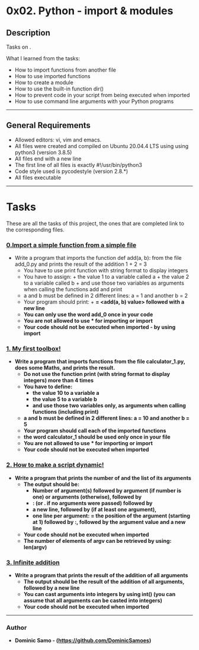 # 0x02. Python - import & modules

## Description

Tasks on .

What I learned from the tasks:

* How to import functions from another file
* How to use imported functions
* How to create a module
* How to use the built-in function dir()
* How to prevent code in your script from being executed when imported
* How to use command line arguments with your Python programs

---

## General Requirements
* Allowed editors: vi, vim and emacs.
* All files were created and compiled on Ubuntu 20.04.4 LTS using using python3 (version 3.8.5)
* All files end with a new line
* The first line of all files is exactly #!/usr/bin/python3
* Code style used is pycodestyle (version 2.8.*)
* All files executable

---

# Tasks

These are all the tasks of this project, the ones that are completed link to the corresponding files.

### [0.Import a simple function from a simple file](./0-add.py)
* Write a program that imports the function def add(a, b): from the file add_0.py and prints the result of the addition 1 + 2 = 3
	- You have to use print function with string format to display integers
	- You have to assign:
			+ the value 1 to a variable called a
			+ the value 2 to a variable called b
			+ and use those two variables as arguments when calling the functions add and print
	- a and b must be defined in 2 different lines: a = 1 and another b = 2
	- Your program should print: <a value> + <b value> = <add(a, b) value> followed with a new line
	- You can only use the word add_0 once in your code
	- You are not allowed to use * for importing or __import__
	- Your code should not be executed when imported - by using __import__

### [1. My first toolbox!](./1-calculation.py)
* Write a program that imports functions from the file calculator_1.py, does some Maths, and prints the result.
	- Do not use the function print (with string format to display integers) more than 4 times
	- You have to define:
		+ the value 10 to a variable a
		+ the value 5 to a variable b
		+ and use those two variables only, as arguments when calling functions (including print)
	- a and b must be defined in 2 different lines: a = 10 and another b = 5
	- Your program should call each of the imported functions
	- the word calculator_1 should be used only once in your file
	- You are not allowed to use * for importing or __import__
	- Your code should not be executed when imported

### [2. How to make a script dynamic!](./2-args.py)
* Write a program that prints the number of and the list of its arguments
	- The output should be:
		+ Number of argument(s) followed by argument (if number is one) or arguments (otherwise), followed by
		+ : (or . if no arguments were passed) followed by
		+ a new line, followed by (if at least one argument),
		+ one line per argument:
			= the position of the argument (starting at 1) followed by :, followed by the argument value and a new line
	- Your code should not be executed when imported
	- The number of elements of argv can be retrieved by using: len(argv)

### [3. Infinite addition](./3-infinite_add.py)
* Write a program that prints the result of the addition of all arguments
	- The output should be the result of the addition of all arguments, followed by a new line
	- You can cast arguments into integers by using int() (you can assume that all arguments can be casted into integers)
	- Your code should not be executed when imported

---

### Author
* **Dominic Samo** - (https://github.com/DominicSamoes)
